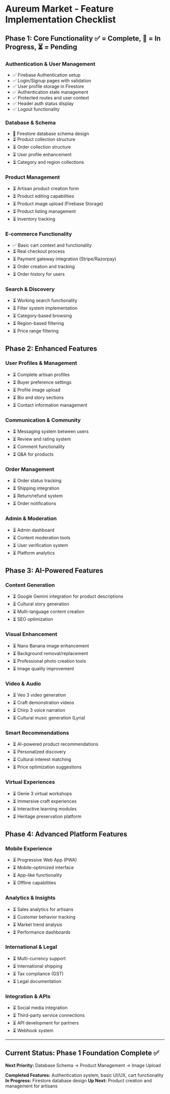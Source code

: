 # Aureum Market - Feature Implementation Checklist

## Phase 1: Core Functionality ✅ = Complete, 🚧 = In Progress, ⏳ = Pending

### Authentication & User Management
- ✅ Firebase Authentication setup
- ✅ Login/Signup pages with validation
- ✅ User profile storage in Firestore
- ✅ Authentication state management
- ✅ Protected routes and user context
- ✅ Header auth status display
- ✅ Logout functionality

### Database & Schema
- 🚧 Firestore database schema design
- ⏳ Product collection structure
- ⏳ Order collection structure
- ⏳ User profile enhancement
- ⏳ Category and region collections

### Product Management
- ⏳ Artisan product creation form
- ⏳ Product editing capabilities
- ⏳ Product image upload (Firebase Storage)
- ⏳ Product listing management
- ⏳ Inventory tracking

### E-commerce Functionality
- ✅ Basic cart context and functionality
- ⏳ Real checkout process
- ⏳ Payment gateway integration (Stripe/Razorpay)
- ⏳ Order creation and tracking
- ⏳ Order history for users

### Search & Discovery
- ⏳ Working search functionality
- ⏳ Filter system implementation
- ⏳ Category-based browsing
- ⏳ Region-based filtering
- ⏳ Price range filtering

## Phase 2: Enhanced Features

### User Profiles & Management
- ⏳ Complete artisan profiles
- ⏳ Buyer preference settings
- ⏳ Profile image upload
- ⏳ Bio and story sections
- ⏳ Contact information management

### Communication & Community
- ⏳ Messaging system between users
- ⏳ Review and rating system
- ⏳ Comment functionality
- ⏳ Q&A for products

### Order Management
- ⏳ Order status tracking
- ⏳ Shipping integration
- ⏳ Return/refund system
- ⏳ Order notifications

### Admin & Moderation
- ⏳ Admin dashboard
- ⏳ Content moderation tools
- ⏳ User verification system
- ⏳ Platform analytics

## Phase 3: AI-Powered Features

### Content Generation
- ⏳ Google Gemini integration for product descriptions
- ⏳ Cultural story generation
- ⏳ Multi-language content creation
- ⏳ SEO optimization

### Visual Enhancement
- ⏳ Nano Banana image enhancement
- ⏳ Background removal/replacement
- ⏳ Professional photo creation tools
- ⏳ Image quality improvement

### Video & Audio
- ⏳ Veo 3 video generation
- ⏳ Craft demonstration videos
- ⏳ Chirp 3 voice narration
- ⏳ Cultural music generation (Lyria)

### Smart Recommendations
- ⏳ AI-powered product recommendations
- ⏳ Personalized discovery
- ⏳ Cultural interest matching
- ⏳ Price optimization suggestions

### Virtual Experiences
- ⏳ Genie 3 virtual workshops
- ⏳ Immersive craft experiences
- ⏳ Interactive learning modules
- ⏳ Heritage preservation platform

## Phase 4: Advanced Platform Features

### Mobile Experience
- ⏳ Progressive Web App (PWA)
- ⏳ Mobile-optimized interface
- ⏳ App-like functionality
- ⏳ Offline capabilities

### Analytics & Insights
- ⏳ Sales analytics for artisans
- ⏳ Customer behavior tracking
- ⏳ Market trend analysis
- ⏳ Performance dashboards

### International & Legal
- ⏳ Multi-currency support
- ⏳ International shipping
- ⏳ Tax compliance (GST)
- ⏳ Legal documentation

### Integration & APIs
- ⏳ Social media integration
- ⏳ Third-party service connections
- ⏳ API development for partners
- ⏳ Webhook system

---

## Current Status: Phase 1 Foundation Complete ✅

**Next Priority:** Database Schema → Product Management → Image Upload

**Completed Features:** Authentication system, basic UI/UX, cart functionality
**In Progress:** Firestore database design
**Up Next:** Product creation and management for artisans